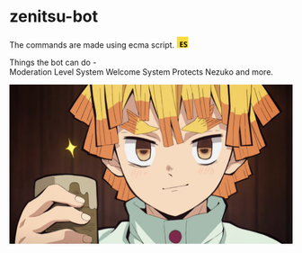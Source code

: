 # zenitsu-bot
The commands are made using ecma script. <img src="images/es.png" height="20" width="20">

Things the bot can do -
<br>
Moderation 
Level System
Welcome System 
Protects Nezuko
and more.

<img src="images/zen.jpg">
